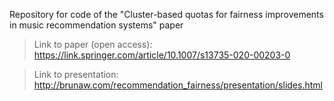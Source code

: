 Repository for code of the "Cluster-based quotas for fairness improvements in music recommendation systems" paper

> Link to paper (open access): https://link.springer.com/article/10.1007/s13735-020-00203-0

> Link to presentation: http://brunaw.com/recommendation_fairness/presentation/slides.html